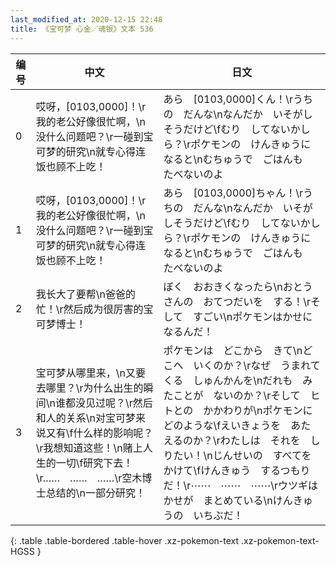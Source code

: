 ```yaml
---
last_modified_at: 2020-12-15 22:48
title: 《宝可梦 心金／魂银》文本 536
---
```

| 编号 | 中文 | 日文 |
| ---- | ---- | ---- |
| 0 | 哎呀，[0103,0000]！\r我的老公好像很忙啊，\n没什么问题吧？\r一碰到宝可梦的研究\n就专心得连饭也顾不上吃！ | あら　[0103,0000]くん！\rうちの　だんな\nなんだか　いそがしそうだけど\fむり　してないかしら？\rポケモンの　けんきゅうに　なると\nむちゅうで　ごはんも　たべないのよ |
| 1 | 哎呀，[0103,0000]！\r我的老公好像很忙啊，\n没什么问题吧？\r一碰到宝可梦的研究\n就专心得连饭也顾不上吃！ | あら　[0103,0000]ちゃん！\rうちの　だんな\nなんだか　いそがしそうだけど\fむり　してないかしら？\rポケモンの　けんきゅうに　なると\nむちゅうで　ごはんも　たべないのよ |
| 2 | 我长大了要帮\n爸爸的忙！\r然后成为很厉害的宝可梦博士！ | ぼく　おおきくなったら\nおとうさんの　おてつだいを　する！\rそして　すごい\nポケモンはかせに　なるんだ！ |
| 3 | 宝可梦从哪里来，\n又要去哪里？\r为什么出生的瞬间\n谁都没见过呢？\r然后和人的关系\n对宝可梦来说又有\f什么样的影响呢？\r我想知道这些！\n赌上人生的一切\f研究下去！\r……　……　……\r空木博士总结的\n一部分研究！ | ポケモンは　どこから　きて\nどこへ　いくのか？\rなぜ　うまれてくる　しゅんかんを\nだれも　みたことが　ないのか？\rそして　ヒトとの　かかわりが\nポケモンに　どのような\fえいきょうを　あたえるのか？\rわたしは　それを　しりたい！\nじんせいの　すべてを　かけて\fけんきゅう　するつもりだ！\r⋯⋯　⋯⋯　⋯⋯\rウツギはかせが　まとめている\nけんきゅうの　いちぶだ！ |
{: .table .table-bordered .table-hover .xz-pokemon-text .xz-pokemon-text-HGSS }